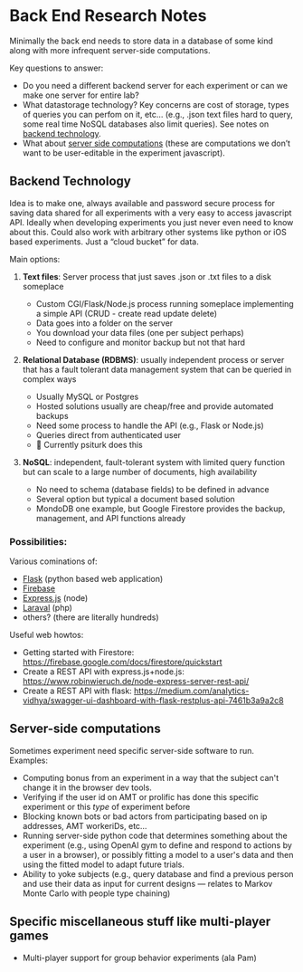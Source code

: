 # Back End Research Notes

Minimally the back end needs to store data in a database of some kind along with
more infrequent server-side computations.

Key questions to answer:

- Do you need a different backend server for each experiment or can we make one
  server for entire lab?
- What datastorage technology? Key concerns are cost of storage, types of
  queries you can perfom on it, etc… (e.g., .json text files hard to query, some
  real time NoSQL databases also limit queries). See notes on
  [backend technology](#backend-technology).
- What about [server side computations](#server-side-computations) (these are
  computations we don’t want to be user-editable in the experiment javascript).

## Backend Technology

Idea is to make one, always available and password secure process for saving
data shared for all experiments with a very easy to access javascript API.
Ideally when developing experiments you just never even need to know about this.
Could also work with arbitrary other systems like python or iOS based
experiments. Just a “cloud bucket” for data.

Main options:

1. **Text files**: Server process that just saves .json or .txt files to a disk
   someplace
   - Custom CGI/Flask/Node.js process running someplace implementing a simple
     API (CRUD - create read update delete)
   - Data goes into a folder on the server
   - You download your data files (one per subject perhaps)
   - Need to configure and monitor backup but not that hard
1. **Relational Database (RDBMS)**: usually independent process or server that
   has a fault tolerant data management system that can be queried in complex
   ways

   - Usually MySQL or Postgres
   - Hosted solutions usually are cheap/free and provide automated backups
   - Need some process to handle the API (e.g., Flask or Node.js)
   - Queries direct from authenticated user
   - 🌟 Currently psiturk does this

1. **NoSQL**: independent, fault-tolerant system with limited query function but
   can scale to a large number of documents, high availability
   - No need to schema (database fields) to be defined in advance
   - Several option but typical a document based solution
   - MondoDB one example, but Google Firestore provides the backup, management,
     and API functions already

### Possibilities:

Various cominations of:

- [Flask](https://flask.palletsprojects.com/en/2.1.x/) (python based web
  application)
- [Firebase](https://www.googleadservices.com/pagead/aclk?sa=L&ai=DChcSEwjp3eGU4eX3AhUfwsIEHYQfCIkYABABGgJwdg&ae=2&ohost=www.google.com&cid=CAESa-D2WJIj2nkfENc79DvRv3JhOgNgTLR_M5wXx6ConwD6KQjsaOn1lvQ6BTWDlq-h48Hap7Tq46rsKVLwq81-1HgZBRdkEu-tzi4ESYEb2XHotNk7E6OFMvrWlNPdOjWOLuoPph8Umn6Ll2Dl&sig=AOD64_0y1U4kGniFArjaV7dE4szVdNp3Dg&q&adurl&ved=2ahUKEwiM2teU4eX3AhXSkGoFHVBQBeIQ0Qx6BAgDEAE&nis=2&dct=1)
- [Express.js](https://expressjs.com) (node)
- [Laraval](https://laravel.com) (php)
- others? (there are literally hundreds)

Useful web howtos:

- Getting started with Firestore:
  https://firebase.google.com/docs/firestore/quickstart
- Create a REST API with express.js+node.js:
  https://www.robinwieruch.de/node-express-server-rest-api/
- Create a REST API with flask:
  https://medium.com/analytics-vidhya/swagger-ui-dashboard-with-flask-restplus-api-7461b3a9a2c8

## Server-side computations

Sometimes experiment need specific server-side software to run. Examples:

- Computing bonus from an experiment in a way that the subject can't change it
  in the browser dev tools.
- Verifying if the user id on AMT or prolific has done this specific experiment
  or this _type_ of experiment before
- Blocking known bots or bad actors from participating based on ip addresses,
  AMT workeriDs, etc…
- Running server-side python code that determines something about the experiment
  (e.g., using OpenAI gym to define and respond to actions by a user in a
  browser), or possibly fitting a model to a user's data and then using the
  fitted model to adapt future trials.
- Ability to yoke subjects (e.g., query database and find a previous person and
  use their data as input for current designs — relates to Markov Monte Carlo
  with people type chaining)

## Specific miscellaneous stuff like multi-player games

- Multi-player support for group behavior experiments (ala Pam)
